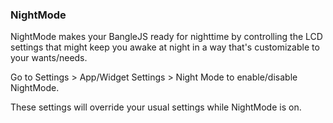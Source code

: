 ### NightMode

NightMode makes your BangleJS ready for nighttime by controlling the LCD settings that might keep you awake at night in a way that's customizable to your wants/needs.

Go to Settings > App/Widget Settings > Night Mode to enable/disable NightMode.

These settings will override your usual settings while NightMode is on.
